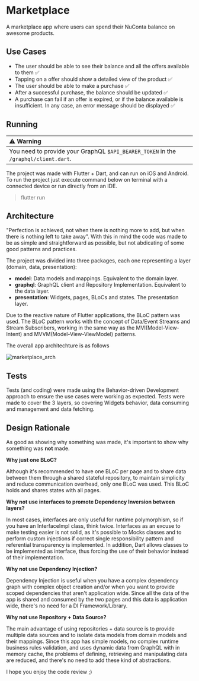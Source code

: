 # Marketplace

A marketplace app where users can spend their NuConta balance on awesome products.

## Use Cases

- The user should be able to see their balance and all the offers available to them ✅
- Tapping on a offer should show a detailed view of the product ✅
- The user should be able to make a purchase ✅
- After a successful purchase, the balance should be updated ✅
- A purchase can fail if an offer is expired, or if the balance available is insufficient. In any case, an error message should be displayed ✅

## Running

| ⚠️   Warning                                                                                                                 |
| :---------------------------------------------------------------------------|
| You need to provide your GraphQL `$API_BEARER_TOKEN` in the `/graphql/client.dart`. |

The project was made with Flutter + Dart, and can run on iOS and Android. To run the project just execute command below on terminal with a connected device or run directly from an IDE.
> flutter run

## Architecture

"Perfection is achieved, not when there is nothing more to add, but when there is nothing left to take away". With this in mind the code was made to be as simple and straightforward as possible, but not abdicating of some good patterns and practices.

The project was divided into three packages, each one representing a layer (domain, data, presentation):

- **model**: Data models and mappings. Equivalent to the domain layer.
- **graphql**: GraphQL client and Repository Implementation. Equivalent to the data layer.
- **presentation**: Widgets, pages, BLoCs and states. The presentation layer.

Due to the reactive nature of Flutter applications, the BLoC pattern was used. The BLoC pattern works with the concept of Data/Event Streams and Stream Subscribers, working in the same way as the MVI(Model-View-Intent) and MVVM(Model-View-ViewModel) patterns.

The overall app architechture is as follows

![marketplace_arch](https://user-images.githubusercontent.com/4440882/77957826-7cade780-72aa-11ea-8cdc-cea6727fbd08.png)

## Tests
Tests (and coding) were made using the Behavior-driven Development approach to ensure the use cases were working as expected. Tests were made to cover the 3 layers, so covering Widgets behavior, data consuming and management and data fetching.

## Design Rationale

As good as showing why something was made, it's important to show why something was **not** made.

**Why just one BLoC?**

Although it's recommended to have one BLoC per page and to share data between them through a shared stateful repository, to maintain simplicity and reduce communication overhead, only one BLoC was used. This BLoC holds and shares states with all pages.

**Why not use interfaces to promote Dependency Inversion between layers?**

In most cases, interfaces are only useful for runtime polymorphism, so if you have an InterfaceImpl class, think twice. Interfaces as an excuse to make testing easier is not solid, as it's possible to Mocks classes and to perform custom injections if correct single responsibility pattern and referential transparency is implemented. In addition, Dart allows classes to be implemented as interface, thus forcing the use of their behavior instead of their implementation.

**Why not use Dependency Injection?**

Dependency Injection is useful when you have a complex dependency graph with complex object creation and/or when you want to provide scoped dependencies that aren't application wide. Since all the data of the app is shared and consumed by the two pages and this data is application wide, there's no need for a DI Framework/Library.


**Why not use Repository + Data Source?**

The main advantage of using repositories + data source is to provide multiple data sources and to isolate data models from domain models and their mappings. Since this app has simple models, no complex runtime business rules validation, and uses dynamic data from GraphQL with in memory cache, the problems of defining, retrieving and manipulating data are reduced, and there's no need to add these kind of abstractions.

I hope you enjoy the code review ;)